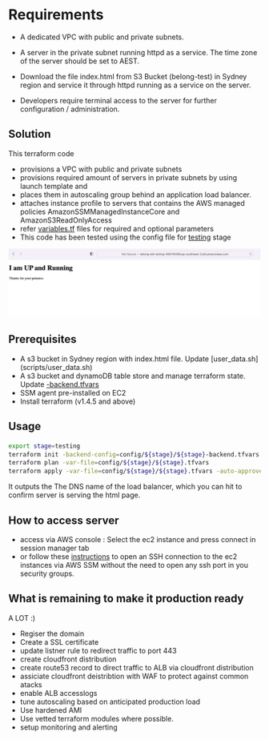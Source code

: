# Requirements

- A dedicated VPC with public and private subnets.

- A server in the private subnet running httpd as a service. The time zone of the server
should be set to AEST.

- Download the file index.html from S3 Bucket (belong-test) in Sydney
region and service it through httpd running as a service on the server.

- Developers require terminal access to the server for further configuration / administration. 

## Solution

This terraform code

- provisions a VPC with public and private subnets
- provisions required amount of servers in private subnets by using launch template and
- places them in autoscaling group behind an application load balancer. 
- attaches instance profile to servers that contains the AWS managed policies AmazonSSMManagedInstanceCore and AmazonS3ReadOnlyAccess
- refer [variables.tf](variables.tf) files for required and optional parameters
- This code has been tested using the config file for [testing](config/testing/testing.tfvars) stage 

![Running server](images/server-running.png)


## Prerequisites
- A s3 bucket in Sydney region with index.html file. Update [user_data.sh] (scripts/user_data.sh)
- A s3 bucket and dynamoDB table store and manage terraform state. Update [<state>-backend.tfvars](config/testing/testing-backend.tfvars)
- SSM agent pre-installed on EC2
- Install terraform (v1.4.5 and above)

## Usage
```sh
export stage=testing
terraform init -backend-config=config/${stage}/${stage}-backend.tfvars
terraform plan -var-file=config/${stage}/${stage}.tfvars
terraform apply -var-file=config/${stage}/${stage}.tfvars -auto-approve
```
It outputs the The DNS name of the load balancer, which you can hit to confirm server is serving the html page. 

## How to access server
- access via AWS console : Select the ec2 instance and press connect in session manager tab
- or follow these [instructions](https://github.com/qoomon/aws-ssm-ec2-proxy-command/tree/master) to open an SSH connection to the ec2 instances via AWS SSM without the need to open any ssh port in you security groups.

## What is remaining to make it production ready

 A LOT :)

 - Regiser the domain
 - Create a SSL certificate 
 - update listner rule to redirect traffic to port 443
 - create cloudfront distribution
 - create route53 record to direct traffic to ALB via cloudfront distribution
 - assiciate cloudfront deistribtion with WAF to protect against common atacks
 - enable ALB accesslogs 
 - tune autoscaling based on anticipated production load
 - Use hardened AMI 
 - Use vetted terraform modules where possible. 
 - setup monitoring and alerting  